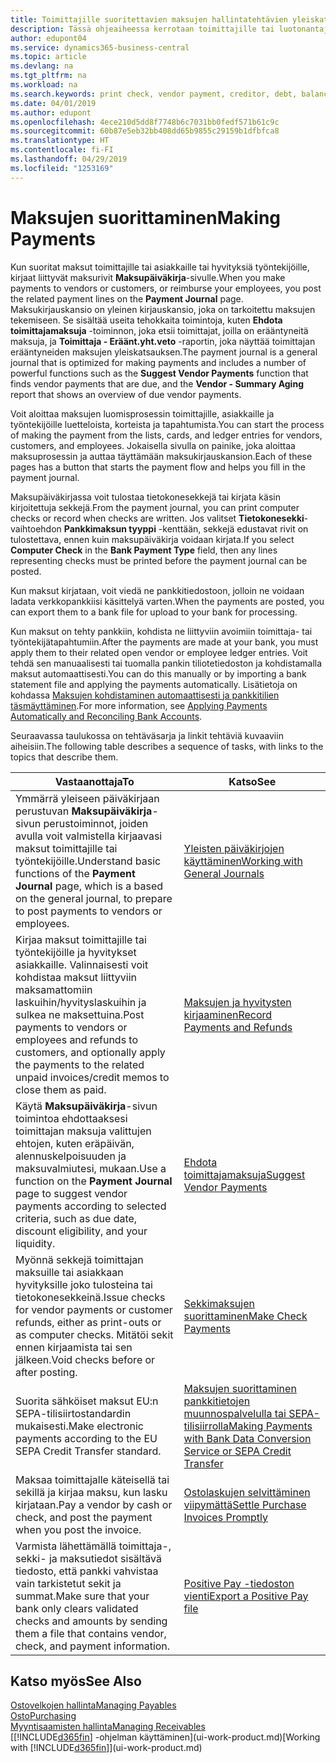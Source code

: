 ```yaml
---
title: Toimittajille suoritettavien maksujen hallintatehtävien yleiskatsaus| Microsoft Docs
description: Tässä ohjeaiheessa kerrotaan toimittajille tai luotonantajille suoritettavien maksujen hallintatehtävistä, kuten maksurivien kirjaamisesta ja erääntyvän saldon yleiskatsauksen hakemisesta.
author: edupont04
ms.service: dynamics365-business-central
ms.topic: article
ms.devlang: na
ms.tgt_pltfrm: na
ms.workload: na
ms.search.keywords: print check, vendor payment, creditor, debt, balance due, AP
ms.date: 04/01/2019
ms.author: edupont
ms.openlocfilehash: 4ece210d5dd8f7748b6c7031bb0fedf571b61c9c
ms.sourcegitcommit: 60b87e5eb32bb408dd65b9855c29159b1dfbfca8
ms.translationtype: HT
ms.contentlocale: fi-FI
ms.lasthandoff: 04/29/2019
ms.locfileid: "1253169"
---
```

# <a name="making-payments"></a><span data-ttu-id="80580-103">Maksujen suorittaminen</span><span class="sxs-lookup"><span data-stu-id="80580-103">Making Payments</span></span>

<span data-ttu-id="80580-104">Kun suoritat maksut toimittajille tai asiakkaille tai hyvityksiä työntekijöille, kirjaat liittyvät maksurivit **Maksupäiväkirja**-sivulle.</span><span class="sxs-lookup"><span data-stu-id="80580-104">When you make payments to vendors or customers, or reimburse your employees, you post the related payment lines on the **Payment Journal** page.</span></span> <span data-ttu-id="80580-105">Maksukirjauskansio on yleinen kirjauskansio, joka on tarkoitettu maksujen tekemiseen. Se sisältää useita tehokkaita toimintoja, kuten **Ehdota toimittajamaksuja** -toiminnon, joka etsii toimittajat, joilla on erääntyneitä maksuja, ja **Toimittaja - Eräänt.yht.veto** -raportin, joka näyttää toimittajan erääntyneiden maksujen yleiskatsauksen.</span><span class="sxs-lookup"><span data-stu-id="80580-105">The payment journal is a general journal that is optimized for making payments and includes a number of powerful functions such as the **Suggest Vendor Payments** function that finds vendor payments that are due, and the **Vendor - Summary Aging** report that shows an overview of due vendor payments.</span></span>  

<span data-ttu-id="80580-106">Voit aloittaa maksujen luomisprosessin toimittajille, asiakkaille ja työntekijöille luetteloista, korteista ja tapahtumista.</span><span class="sxs-lookup"><span data-stu-id="80580-106">You can start the process of making the payment from the lists, cards, and ledger entries for vendors, customers, and employees.</span></span> <span data-ttu-id="80580-107">Jokaisella sivulla on painike, joka aloittaa maksuprosessin ja auttaa täyttämään maksukirjauskansion.</span><span class="sxs-lookup"><span data-stu-id="80580-107">Each of these pages has a button that starts the payment flow and helps you fill in the payment journal.</span></span>  

<span data-ttu-id="80580-108">Maksupäiväkirjassa voit tulostaa tietokonesekkejä tai kirjata käsin kirjoitettuja sekkejä.</span><span class="sxs-lookup"><span data-stu-id="80580-108">From the payment journal, you can print computer checks or record when checks are written.</span></span> <span data-ttu-id="80580-109">Jos valitset **Tietokonesekki**-vaihtoehdon **Pankkimaksun tyyppi** -kenttään, sekkejä edustavat rivit on tulostettava, ennen kuin maksupäiväkirja voidaan kirjata.</span><span class="sxs-lookup"><span data-stu-id="80580-109">If you select **Computer Check** in the **Bank Payment Type** field, then any lines representing checks must be printed before the payment journal can be posted.</span></span>

<span data-ttu-id="80580-110">Kun maksut kirjataan, voit viedä ne pankkitiedostoon, jolloin ne voidaan ladata verkkopankkiisi käsittelyä varten.</span><span class="sxs-lookup"><span data-stu-id="80580-110">When the payments are posted, you can export them to a bank file for upload to your bank for processing.</span></span>

<span data-ttu-id="80580-111">Kun maksut on tehty pankkiin, kohdista ne liittyviin avoimiin toimittaja- tai työntekijätapahtumiin.</span><span class="sxs-lookup"><span data-stu-id="80580-111">After the payments are made at your bank, you must apply them to their related open vendor or employee ledger entries.</span></span> <span data-ttu-id="80580-112">Voit tehdä sen manuaalisesti tai tuomalla pankin tiliotetiedoston ja kohdistamalla maksut automaattisesti.</span><span class="sxs-lookup"><span data-stu-id="80580-112">You can do this manually or by importing a bank statement file and applying the payments automatically.</span></span> <span data-ttu-id="80580-113">Lisätietoja on kohdassa [Maksujen kohdistaminen automaattisesti ja pankkitilien täsmäyttäminen](receivables-apply-payments-auto-reconcile-bank-accounts.md).</span><span class="sxs-lookup"><span data-stu-id="80580-113">For more information, see [Applying Payments Automatically and Reconciling Bank Accounts](receivables-apply-payments-auto-reconcile-bank-accounts.md).</span></span>

<span data-ttu-id="80580-114">Seuraavassa taulukossa on tehtäväsarja ja linkit tehtäviä kuvaaviin aiheisiin.</span><span class="sxs-lookup"><span data-stu-id="80580-114">The following table describes a sequence of tasks, with links to the topics that describe them.</span></span>

| <span data-ttu-id="80580-115">Vastaanottaja</span><span class="sxs-lookup"><span data-stu-id="80580-115">To</span></span> | <span data-ttu-id="80580-116">Katso</span><span class="sxs-lookup"><span data-stu-id="80580-116">See</span></span> |
| --- | --- |
|<span data-ttu-id="80580-117">Ymmärrä yleiseen päiväkirjaan perustuvan **Maksupäiväkirja**-sivun perustoiminnot, joiden avulla voit valmistella kirjaavasi maksut toimittajille tai työntekijöille.</span><span class="sxs-lookup"><span data-stu-id="80580-117">Understand basic functions of the **Payment Journal** page, which is a based on the general journal, to prepare to post payments to vendors or employees.</span></span>|[<span data-ttu-id="80580-118">Yleisten päiväkirjojen käyttäminen</span><span class="sxs-lookup"><span data-stu-id="80580-118">Working with General Journals</span></span>](ui-work-general-journals.md)|
|<span data-ttu-id="80580-119">Kirjaa maksut toimittajille tai työntekijöille ja hyvitykset asiakkaille. Valinnaisesti voit kohdistaa maksut liittyviin maksamattomiin laskuihin/hyvityslaskuihin ja sulkea ne maksettuina.</span><span class="sxs-lookup"><span data-stu-id="80580-119">Post payments to vendors or employees and refunds to customers, and optionally apply the payments to the related unpaid invoices/credit memos to close them as paid.</span></span>|[<span data-ttu-id="80580-120">Maksujen ja hyvitysten kirjaaminen</span><span class="sxs-lookup"><span data-stu-id="80580-120">Record Payments and Refunds</span></span>](payables-how-post-payments-refunds.md)|
| <span data-ttu-id="80580-121">Käytä **Maksupäiväkirja**-sivun toimintoa ehdottaaksesi toimittajan maksuja valittujen ehtojen, kuten eräpäivän, alennuskelpoisuuden ja maksuvalmiutesi, mukaan.</span><span class="sxs-lookup"><span data-stu-id="80580-121">Use a function on the **Payment Journal** page to suggest vendor payments according to selected criteria, such as due date, discount eligibility, and your liquidity.</span></span> |[<span data-ttu-id="80580-122">Ehdota toimittajamaksuja</span><span class="sxs-lookup"><span data-stu-id="80580-122">Suggest Vendor Payments</span></span>](payables-how-suggest-vendor-payments.md) |
| <span data-ttu-id="80580-123">Myönnä sekkejä toimittajan maksuille tai asiakkaan hyvityksille joko tulosteina tai tietokonesekkeinä.</span><span class="sxs-lookup"><span data-stu-id="80580-123">Issue checks for vendor payments or customer refunds, either as print-outs or as computer checks.</span></span> <span data-ttu-id="80580-124">Mitätöi sekit ennen kirjaamista tai sen jälkeen.</span><span class="sxs-lookup"><span data-stu-id="80580-124">Void checks before or after posting.</span></span> |[<span data-ttu-id="80580-125">Sekkimaksujen suorittaminen</span><span class="sxs-lookup"><span data-stu-id="80580-125">Make Check Payments</span></span>](payables-how-work-checks.md) |
|<span data-ttu-id="80580-126">Suorita sähköiset maksut EU:n SEPA-tilisiirtostandardin mukaisesti.</span><span class="sxs-lookup"><span data-stu-id="80580-126">Make electronic payments according to the EU SEPA Credit Transfer standard.</span></span>|[<span data-ttu-id="80580-127">Maksujen suorittaminen pankkitietojen muunnospalvelulla tai SEPA-tilisiirrolla</span><span class="sxs-lookup"><span data-stu-id="80580-127">Making Payments with Bank Data Conversion Service or SEPA Credit Transfer</span></span>](finance-make-payments-with-bank-data-conversion-service-or-sepa-credit-transfer.md)|
| <span data-ttu-id="80580-128">Maksaa toimittajalle käteisellä tai sekillä ja kirjaa maksu, kun lasku kirjataan.</span><span class="sxs-lookup"><span data-stu-id="80580-128">Pay a vendor by cash or check, and post the payment when you post the invoice.</span></span> |[<span data-ttu-id="80580-129">Ostolaskujen selvittäminen viipymättä</span><span class="sxs-lookup"><span data-stu-id="80580-129">Settle Purchase Invoices Promptly</span></span>](finance-how-to-settle-purchase-invoices-promptly.md) |
| <span data-ttu-id="80580-130">Varmista lähettämällä toimittaja-, sekki- ja maksutiedot sisältävä tiedosto, että pankki vahvistaa vain tarkistetut sekit ja summat.</span><span class="sxs-lookup"><span data-stu-id="80580-130">Make sure that your bank only clears validated checks and amounts by sending them a file that contains vendor, check, and payment information.</span></span> |[<span data-ttu-id="80580-131">Positive Pay -tiedoston vienti</span><span class="sxs-lookup"><span data-stu-id="80580-131">Export a Positive Pay file</span></span>](finance-how-positive-pay.md) |

## <a name="see-also"></a><span data-ttu-id="80580-132">Katso myös</span><span class="sxs-lookup"><span data-stu-id="80580-132">See Also</span></span>
[<span data-ttu-id="80580-133">Ostovelkojen hallinta</span><span class="sxs-lookup"><span data-stu-id="80580-133">Managing Payables</span></span>](payables-manage-payables.md)  
[<span data-ttu-id="80580-134">Osto</span><span class="sxs-lookup"><span data-stu-id="80580-134">Purchasing</span></span>](purchasing-manage-purchasing.md)  
[<span data-ttu-id="80580-135">Myyntisaamisten hallinta</span><span class="sxs-lookup"><span data-stu-id="80580-135">Managing Receivables</span></span>](receivables-manage-receivables.md)  
<span data-ttu-id="80580-136">[[!INCLUDE[d365fin](includes/d365fin_md.md)] -ohjelman käyttäminen](ui-work-product.md)</span><span class="sxs-lookup"><span data-stu-id="80580-136">[Working with [!INCLUDE[d365fin](includes/d365fin_md.md)]](ui-work-product.md)</span></span>  

